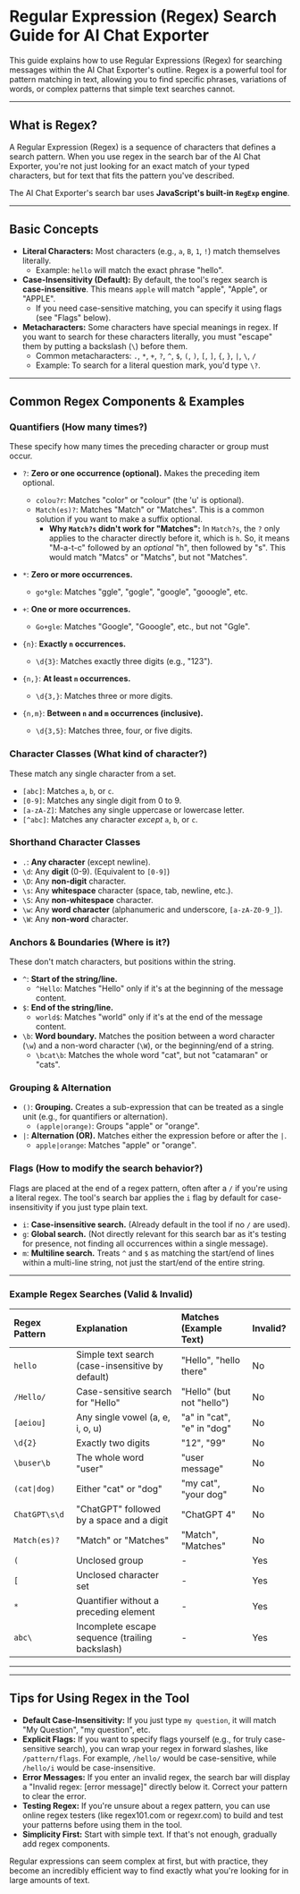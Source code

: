 # Regular Expression (Regex) Search Guide for AI Chat Exporter

This guide explains how to use Regular Expressions (Regex) for searching messages within the AI Chat Exporter's outline. Regex is a powerful tool for pattern matching in text, allowing you to find specific phrases, variations of words, or complex patterns that simple text searches cannot.

---

## What is Regex?

A Regular Expression (Regex) is a sequence of characters that defines a search pattern. When you use regex in the search bar of the AI Chat Exporter, you're not just looking for an exact match of your typed characters, but for text that fits the pattern you've described.

The AI Chat Exporter's search bar uses **JavaScript's built-in `RegExp` engine**.

---

## Basic Concepts

- **Literal Characters:** Most characters (e.g., `a`, `B`, `1`, `!`) match themselves literally.
  - Example: `hello` will match the exact phrase "hello".
- **Case-Insensitivity (Default):** By default, the tool's regex search is **case-insensitive**. This means `apple` will match "apple", "Apple", or "APPLE".
  - If you need case-sensitive matching, you can specify it using flags (see "Flags" below).
- **Metacharacters:** Some characters have special meanings in regex. If you want to search for these characters literally, you must "escape" them by putting a backslash (`\`) before them.
  - Common metacharacters: `.`, `*`, `+`, `?`, `^`, `$`, `(`, `)`, `[`, `]`, `{`, `}`, `|`, `\`, `/`
  - Example: To search for a literal question mark, you'd type `\?`.

---

## Common Regex Components & Examples

### Quantifiers (How many times?)

These specify how many times the preceding character or group must occur.

- `?`: **Zero or one occurrence (optional).** Makes the preceding item optional.

  - `colou?r`: Matches "color" or "colour" (the 'u' is optional).
  - `Match(es)?`: Matches "Match" or "Matches". This is a common solution if you want to make a suffix optional.
    - **Why `Match?s` didn't work for "Matches":** In `Match?s`, the `?` only applies to the character directly before it, which is `h`. So, it means "M-a-t-c" followed by an _optional_ "h", then followed by "s". This would match "Matcs" or "Matchs", but not "Matches".

- `*`: **Zero or more occurrences.**
  - `go*gle`: Matches "ggle", "gogle", "google", "gooogle", etc.
- `+`: **One or more occurrences.**
  - `Go+gle`: Matches "Google", "Gooogle", etc., but not "Ggle".
- `{n}`: **Exactly `n` occurrences.**
  - `\d{3}`: Matches exactly three digits (e.g., "123").
- `{n,}`: **At least `n` occurrences.**
  - `\d{3,}`: Matches three or more digits.
- `{n,m}`: **Between `n` and `m` occurrences (inclusive).**
  - `\d{3,5}`: Matches three, four, or five digits.

### Character Classes (What kind of character?)

These match any single character from a set.

- `[abc]`: Matches `a`, `b`, or `c`.
- `[0-9]`: Matches any single digit from 0 to 9.
- `[a-zA-Z]`: Matches any single uppercase or lowercase letter.
- `[^abc]`: Matches any character _except_ `a`, `b`, or `c`.

### Shorthand Character Classes

- `.`: **Any character** (except newline).
- `\d`: Any **digit** (0-9). (Equivalent to `[0-9]`)
- `\D`: Any **non-digit** character.
- `\s`: Any **whitespace** character (space, tab, newline, etc.).
- `\S`: Any **non-whitespace** character.
- `\w`: Any **word character** (alphanumeric and underscore, `[a-zA-Z0-9_]`).
- `\W`: Any **non-word** character.

### Anchors & Boundaries (Where is it?)

These don't match characters, but positions within the string.

- `^`: **Start of the string/line.**
  - `^Hello`: Matches "Hello" only if it's at the beginning of the message content.
- `$`: **End of the string/line.**
  - `world$`: Matches "world" only if it's at the end of the message content.
- `\b`: **Word boundary.** Matches the position between a word character (`\w`) and a non-word character (`\W`), or the beginning/end of a string.
  - `\bcat\b`: Matches the whole word "cat", but not "catamaran" or "cats".

### Grouping & Alternation

- `()`: **Grouping.** Creates a sub-expression that can be treated as a single unit (e.g., for quantifiers or alternation).
  - `(apple|orange)`: Groups "apple" or "orange".
- `|`: **Alternation (OR).** Matches either the expression before or after the `|`.
  - `apple|orange`: Matches "apple" or "orange".

### Flags (How to modify the search behavior?)

Flags are placed at the end of a regex pattern, often after a `/` if you're using a literal regex. The tool's search bar applies the `i` flag by default for case-insensitivity if you just type plain text.

- `i`: **Case-insensitive search.** (Already default in the tool if no `/` are used).
- `g`: **Global search.** (Not directly relevant for this search bar as it's testing for presence, not finding all occurrences within a single message).
- `m`: **Multiline search.** Treats `^` and `$` as matching the start/end of lines within a multi-line string, not just the start/end of the entire string.

---

### Example Regex Searches (Valid & Invalid)

| Regex Pattern | Explanation                                      | Matches (Example Text)     | Invalid? |
| :------------ | :----------------------------------------------- | :------------------------- | :------- |
| `hello`       | Simple text search (case-insensitive by default) | "Hello", "hello there"     | No       |
| `/Hello/`     | Case-sensitive search for "Hello"                | "Hello" (but not "hello")  | No       |
| `[aeiou]`     | Any single vowel (a, e, i, o, u)                 | "a" in "cat", "e" in "dog" | No       |
| `\d{2}`       | Exactly two digits                               | "12", "99"                 | No       |
| `\buser\b`    | The whole word "user"                            | "user message"             | No       |
| `(cat\|dog)`  | Either "cat" or "dog"                            | "my cat", "your dog"       | No       |
| `ChatGPT\s\d` | "ChatGPT" followed by a space and a digit        | "ChatGPT 4"                | No       |
| `Match(es)?`  | "Match" or "Matches"                             | "Match", "Matches"         | No       |
| `(`           | Unclosed group                                   | -                          | Yes      |
| `[`           | Unclosed character set                           | -                          | Yes      |
| `*`           | Quantifier without a preceding element           | -                          | Yes      |
| `abc\`        | Incomplete escape sequence (trailing backslash)  | -                          | Yes      |

---

---

## Tips for Using Regex in the Tool

- **Default Case-Insensitivity:** If you just type `my question`, it will match "My Question", "my question", etc.
- **Explicit Flags:** If you want to specify flags yourself (e.g., for truly case-sensitive search), you can wrap your regex in forward slashes, like `/pattern/flags`. For example, `/hello/` would be case-sensitive, while `/hello/i` would be case-insensitive.
- **Error Messages:** If you enter an invalid regex, the search bar will display a "Invalid regex: [error message]" directly below it. Correct your pattern to clear the error.
- **Testing Regex:** If you're unsure about a regex pattern, you can use online regex testers (like regex101.com or regexr.com) to build and test your patterns before using them in the tool.
- **Simplicity First:** Start with simple text. If that's not enough, gradually add regex components.

Regular expressions can seem complex at first, but with practice, they become an incredibly efficient way to find exactly what you're looking for in large amounts of text.
